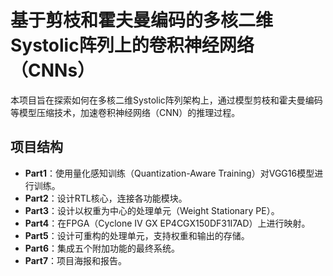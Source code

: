 # 基于剪枝和霍夫曼编码的多核二维Systolic阵列上的卷积神经网络（CNNs）

本项目旨在探索如何在多核二维Systolic阵列架构上，通过模型剪枝和霍夫曼编码等模型压缩技术，加速卷积神经网络（CNN）的推理过程。

## 项目结构

- **Part1**：使用量化感知训练（Quantization-Aware Training）对VGG16模型进行训练。
- **Part2**：设计RTL核心，连接各功能模块。
- **Part3**：设计以权重为中心的处理单元（Weight Stationary PE）。
- **Part4**：在FPGA（Cyclone IV GX EP4CGX150DF31I7AD）上进行映射。
- **Part5**：设计可重构的处理单元，支持权重和输出的存储。
- **Part6**：集成五个附加功能的最终系统。
- **Part7**：项目海报和报告。

